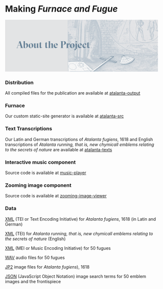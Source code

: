 # Making _Furnace and Fugue_
![Making Furnace and Fugue](https://github.com/Brown-University-Library/atalanta-media/blob/master/about.png)


### Distribution
All compiled files for the publication are available at [atalanta-output](https://github.com/Brown-University-Library/atalanta-output)


### Furnace
Our custom static-site generator is available at [atalanta-src](https://github.com/Brown-University-Library/atalanta-src)


### Text Transcriptions
Our Latin and German transcriptions of _Atalanta fugiens_, 1618 and English transcriptions of _Atalanta running, that is, new chymicall emblems relating to the secrets of nature_ are available at [atalanta-texts](https://github.com/Brown-University-Library/atalanta-texts)


### Interactive music component
Source code is available at [music-player](https://github.com/Brown-University-Library/atalanta-code/tree/master/components/music-player)


### Zooming image component
Source code is available at [zooming-image-viewer](https://github.com/Brown-University-Library/atalanta-code/tree/master/components/zooming-image-viewer)


### Data
[XML](https://github.com/Brown-University-Library/atalanta-texts/tree/master/latin) (TEI or Text Encoding Initiative) for _Atalanta fugiens_, 1618 (in Latin and German)

[XML](https://github.com/Brown-University-Library/atalanta-texts/tree/master/english) (TEI) for _Atalanta running, that is, new chymicall emblems relating to the secrets of nature_ (English)

[XML](https://github.com/Brown-University-Library/atalanta-code/tree/master/data/mei) (MEI or Music Encoding Initiative) for 50 fugues

[WAV](https://github.com/Brown-University-Library/atalanta-media/tree/master/audio/emblem-music/wav) audio files for 50 fugues

[JP2](https://repository.library.brown.edu/studio/item/bdr:698524/) image files for _Atalanta fugiens_), 1618

[JSON](https://github.com/Brown-University-Library/atalanta-code/blob/master/data/json/byterm_enh_array.json) (JavaScript Object Notation) image search terms for 50 emblem images and the frontispiece